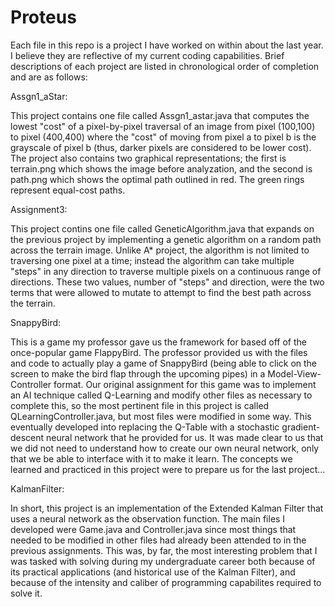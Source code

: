 # Proteus

Each file in this repo is a project I have worked on within about the last year.  I believe they are reflective of my current coding capabilities.  Brief descriptions of each project are listed in chronological order of completion and are as follows:

Assgn1_aStar:

This project contains one file called Assgn1_astar.java that computes the lowest "cost" of a pixel-by-pixel traversal of an image from pixel (100,100) to pixel (400,400) where the "cost" of moving from pixel a to pixel b is the grayscale of pixel b (thus, darker pixels are considered to be lower cost).  The project also contains two graphical representations; the first is terrain.png which shows the image before analyzation, and the second is path.png which shows the optimal path outlined in red.  The green rings represent equal-cost paths.

Assignment3:

This project contins one file called GeneticAlgorithm.java that expands on the previous project by implementing a genetic algorithm on a random path across the terrain image.  Unlike A* project, the algorithm is not limited to traversing one pixel at a time; instead the algorithm can take multiple "steps" in any direction to traverse multiple pixels on a continuous range of directions.  These two values, number of "steps" and direction, were the two terms that were allowed to mutate to attempt to find the best path across the terrain.

SnappyBird:

This is a game my professor gave us the framework for based off of the once-popular game FlappyBird.  The professor provided us with the files and code to actually play a game of SnappyBird (being able to click on the screen to make the bird flap through the upcoming pipes) in a Model-View-Controller format.  Our original assignment for this game was to implement an AI technique called Q-Learning and modify other files as necessary to complete this, so the most pertinent file in this project is called QLearningController.java, but most files were modified in some way.  This eventually developed into replacing the Q-Table with a stochastic gradient-descent neural network that he provided for us.  It was made clear to us that we did not need to understand how to create our own neural network, only that we be able to interface with it to make it learn.  The concepts we learned and practiced in this project were to prepare us for the last project...

KalmanFilter:

In short, this project is an implementation of the Extended Kalman Filter that uses a neural network as the observation function.  The main files I developed were Game.java and Controller.java since most things that needed to be modified in other files had already been attended to in the previous assignments.  This was, by far, the most interesting problem that I was tasked with solving during my undergraduate career both because of its practical applications (and historical use of the Kalman Filter), and because of the intensity and caliber of programming capabilites required to solve it.
